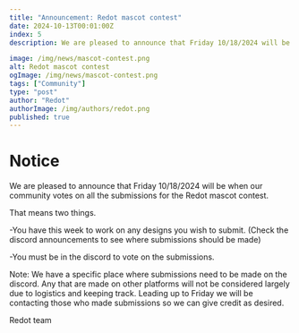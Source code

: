 ```yaml
---
title: "Announcement: Redot mascot contest"
date: 2024-10-13T00:01:00Z
index: 5
description: We are pleased to announce that Friday 10/18/2024 will be when our community votes on all the submissions for the Redot mascot contest.

image: /img/news/mascot-contest.png
alt: Redot mascot contest
ogImage: /img/news/mascot-contest.png
tags: ["Community"]
type: "post"
author: "Redot"
authorImage: /img/authors/redot.png
published: true
---
```


# Notice

We are pleased to announce that Friday 10/18/2024 will be when our community votes on all the submissions for the Redot mascot contest.

That means two things.

-You have this week to work on any designs you wish to submit. (Check the discord announcements to see where submissions should be made)

-You must be in the discord to vote on the submissions.

Note: We have a specific place where submissions need to be made on the discord. Any that are made on other platforms will not be considered largely due to logistics and keeping track. Leading up to Friday we will be contacting those who made submissions so we can give credit as desired.

Redot team
